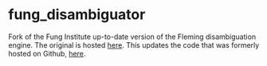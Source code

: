 fung_disambiguator
==================

Fork of the Fung Institute up-to-date version of the Fleming disambiguation engine. The original is hosted [here](https://bitbucket.org/doolin/disambiguator/). This updates the code that was formerly hosted on Github, [here](https://github.com/patentnetwork/CPP_Disambiguation).  
